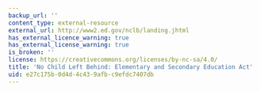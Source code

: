 ```yaml
---
backup_url: ''
content_type: external-resource
external_url: http://www2.ed.gov/nclb/landing.jhtml
has_external_licence_warning: true
has_external_license_warning: true
is_broken: ''
license: https://creativecommons.org/licenses/by-nc-sa/4.0/
title: 'No Child Left Behind: Elementary and Secondary Education Act'
uid: e27c175b-0d4d-4c43-9afb-c9efdc7407db
---
```

